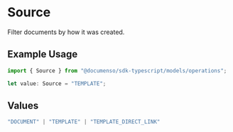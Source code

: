 # Source

Filter documents by how it was created.

## Example Usage

```typescript
import { Source } from "@documenso/sdk-typescript/models/operations";

let value: Source = "TEMPLATE";
```

## Values

```typescript
"DOCUMENT" | "TEMPLATE" | "TEMPLATE_DIRECT_LINK"
```